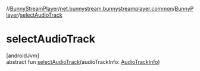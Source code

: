 //[BunnyStreamPlayer](../../../index.md)/[net.bunnystream.bunnystreamplayer.common](../index.md)/[BunnyPlayer](index.md)/[selectAudioTrack](select-audio-track.md)

# selectAudioTrack

[androidJvm]\
abstract fun [selectAudioTrack](select-audio-track.md)(audioTrackInfo: [AudioTrackInfo](../../net.bunnystream.bunnystreamplayer.model/-audio-track-info/index.md))
